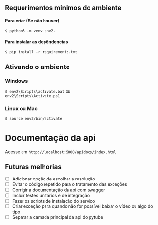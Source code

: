 ## Requerimentos minimos do ambiente
#### Para criar (Se não houver)
```$ python3 -m venv env2.```  
#### Para instalar as depêndencias
```$ pip install -r requirements.txt```

## Ativando o ambiente
### Windows
```$ env2\Scripts\activate.bat``` 
ou  
````env2\Scripts\Activate.ps1````
### Linux ou Mac
```$ source env2/bin/activate```

# Documentação da api
Acesse em ``http://localhost:5000/apidocs/index.html``

## Futuras melhorias
- [ ] Adicionar opção de escolher a resolução
- [ ] Evitar o código repetido para o tratamento das exceções
- [ ] Corrigir a documentação da api com swagger
- [ ] Incluir testes unitários e de integração
- [ ] Fazer os scripts de instalação do serviço
- [ ] Criar exceção para quando não for possível baixar o vídeo ou algo do tipo
- [ ] Separar a camada principal da api do pytube